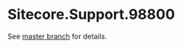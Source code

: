 # Sitecore.Support.98800

See [master branch](https://github.com/sitecoresupport/Sitecore.Support.98800) for details.